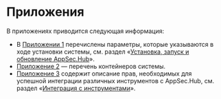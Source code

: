 # Приложения

В приложениях приводится следующая информация:

* В [Приложении 1]() перечислены параметры, которые указываются в ходе установки системы, см. раздел «[Установка, запуск и обновление AppSec.Hub]()».
* [Приложение 2]() — перечень контейнеров системы.
* [Приложение 3]() содержит описание прав, необходимых для успешной интеграции различных инструментов с AppSec.Hub, см. раздел «[Интеграция с инструментами]()».